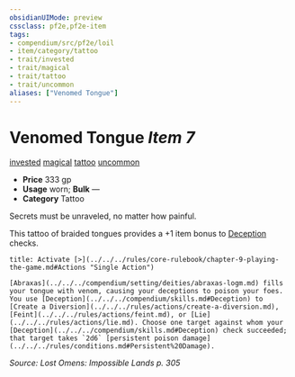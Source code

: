 ```yaml
---
obsidianUIMode: preview
cssclass: pf2e,pf2e-item
tags:
- compendium/src/pf2e/loil
- item/category/tattoo
- trait/invested
- trait/magical
- trait/tattoo
- trait/uncommon
aliases: ["Venomed Tongue"]
---
```

# Venomed Tongue *Item 7*  
[invested](../../../Rules/traits/invested.md)  [magical](../../../Rules/traits/magical.md)  [tattoo](../../../Rules/traits/tattoo-lowg.md)  [uncommon](../../../Rules/traits/uncommon.md)  

- **Price** 333 gp
- **Usage** worn; **Bulk** —
- **Category** Tattoo

Secrets must be unraveled, no matter how painful.

This tattoo of braided tongues provides a +1 item bonus to [Deception](../../skills.md#Deception) checks.

```ad-embed-ability
title: Activate [>](../../../rules/core-rulebook/chapter-9-playing-the-game.md#Actions "Single Action")

[Abraxas](../../../compendium/setting/deities/abraxas-logm.md) fills your tongue with venom, causing your deceptions to poison your foes. You use [Deception](../../../compendium/skills.md#Deception) to [Create a Diversion](../../../rules/actions/create-a-diversion.md), [Feint](../../../rules/actions/feint.md), or [Lie](../../../rules/actions/lie.md). Choose one target against whom your [Deception](../../../compendium/skills.md#Deception) check succeeded; that target takes `2d6` [persistent poison damage](../../../rules/conditions.md#Persistent%20Damage).
```

*Source: Lost Omens: Impossible Lands p. 305*
